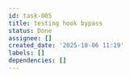 ```yaml
---
id: task-005
title: testing hook bypass
status: Done
assignee: []
created_date: '2025-10-06 11:19'
labels: []
dependencies: []
---
```




